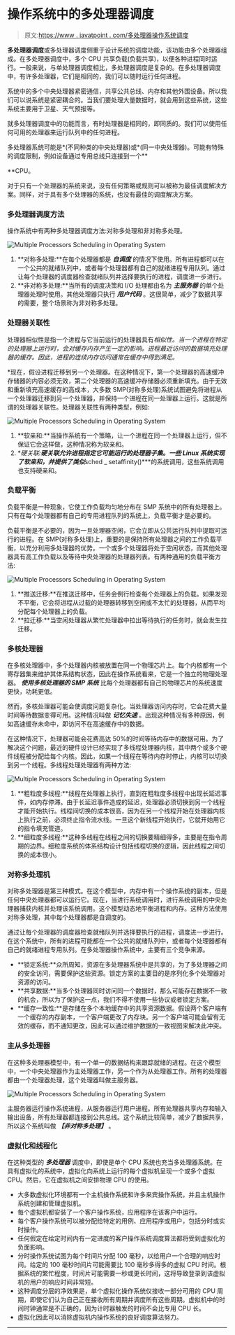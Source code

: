 # 操作系统中的多处理器调度

> 原文:[https://www . javatpoint . com/多处理器操作系统调度](https://www.javatpoint.com/multiple-processors-scheduling-in-operating-system)

**多处理器调度**或多处理器调度侧重于设计系统的调度功能，该功能由多个处理器组成。在多处理器调度中，多个 CPU 共享负载(负载共享)，以便各种进程同时运行。一般来说，与单处理器调度相比，多处理器调度是复杂的。在多处理器调度中，有许多处理器，它们是相同的，我们可以随时运行任何进程。

系统中的多个中央处理器紧密通信，共享公共总线、内存和其他外围设备。所以我们可以说系统是紧密耦合的。当我们要处理大量数据时，就会用到这些系统，这些系统主要用于卫星、天气预报等。

就多处理器调度中的功能而言，有时处理器是相同的，即同质的。我们可以使用任何可用的处理器来运行队列中的任何进程。

多处理器系统可能是*(不同种类的中央处理器)或*(同一中央处理器)。可能有特殊的调度限制，例如设备通过专用总线只连接到一个**

 **CPU。

对于只有一个处理器的系统来说，没有任何策略或规则可以被称为最佳调度解决方案。同样，对于具有多个处理器的系统，也没有最佳的调度解决方案。

### 多处理器调度方法

操作系统中有两种多处理器调度方法:对称多处理和非对称多处理。

![Multiple Processors Scheduling in Operating System](../Images/2ab7cfb92d316059953e3a6ef09aded9.png)

1.  **对称多处理:**在每个处理器都是 ***自调度*** 的情况下使用。所有进程都可以在一个公共的就绪队列中，或者每个处理器都有自己的就绪进程专用队列。通过让每个处理器的调度器检查就绪队列并选择要执行的进程，调度进一步进行。
2.  **非对称多处理:**当所有的调度决策和 I/O 处理都由名为 ***主服务器*** 的单个处理器处理时使用。其他处理器只执行 ***用户代码*** 。这很简单，减少了数据共享的需要，整个场景称为非对称多处理。

### 处理器关联性

处理器相似性是指一个进程与它当前运行的处理器具有*相似性。当一个进程在特定的处理器上运行时，会对缓存内存产生一定的影响。进程最近访问的数据填充处理器的缓存。因此，进程的连续内存访问通常在缓存中得到满足。*

 *现在，假设进程迁移到另一个处理器。在这种情况下，第一个处理器的高速缓冲存储器的内容必须无效，第二个处理器的高速缓冲存储器必须重新填充。由于无效和重新填充高速缓存的高成本，大多数 SMP(对称多处理)系统试图避免将进程从一个处理器迁移到另一个处理器，并保持一个进程在同一处理器上运行。这就是所谓的处理器关联性。处理器关联性有两种类型，例如:

![Multiple Processors Scheduling in Operating System](../Images/afad958c13719b5e10727762f60b4240.png)

1.  **软亲和:**当操作系统有一个策略，让一个进程在同一个处理器上运行，但不保证它会这样做，这种情况称为软亲和。
2.  **硬关联:**硬关联允许进程指定它可能运行的处理器子集。一些 Linux 系统实现了软亲和，并提供了类似***sched _ setaffinity()***的系统调用，这些系统调用也支持硬亲和。

### 负载平衡

负载平衡是一种现象，它使工作负载均匀地分布在 SMP 系统中的所有处理器上。只有在每个处理器都有自己的专用进程队列的系统上，负载平衡才是必要的。

负载平衡是不必要的，因为一旦处理器空闲，它会立即从公共运行队列中提取可运行的进程。在 SMP(对称多处理)上，重要的是保持所有处理器之间的工作负载平衡，以充分利用多处理器的优势。一个或多个处理器将处于空闲状态，而其他处理器具有高工作负载以及等待中央处理器的处理器列表。有两种通用的负载平衡方法:

![Multiple Processors Scheduling in Operating System](../Images/7edcba9b342b3f46812b75e8e1057323.png)

1.  **推送迁移:**在推送迁移中，任务会例行检查每个处理器上的负载。如果发现不平衡，它会将进程从过载的处理器转移到空闲或不太忙的处理器，从而平均分配每个处理器上的负载。
2.  **拉迁移:**当空闲处理器从繁忙处理器中拉出等待执行的任务时，就会发生拉迁移。

### 多核处理器

在多核处理器中，多个处理器内核被放置在同一个物理芯片上。每个内核都有一个寄存器集来维护其体系结构状态，因此在操作系统看来，它是一个独立的物理处理器。 ***使用多核处理器的 SMP 系统*** 比每个处理器都有自己的物理芯片的系统速度更快，功耗更低。

然而，多核处理器可能会使调度问题复杂化。当处理器访问内存时，它会花费大量时间等待数据变得可用。这种情况叫做 ***记忆失速*** 。出现这种情况有多种原因，例如高速缓存未命中，即访问不在高速缓存中的数据。

在这种情况下，处理器可能会花费高达 50%的时间等待内存中的数据可用。为了解决这个问题，最近的硬件设计已经实现了多线程处理器内核，其中两个或多个硬件线程被分配给每个内核。因此，如果一个线程在等待内存时停止，内核可以切换到另一个线程。多线程处理处理器有两种方法:

![Multiple Processors Scheduling in Operating System](../Images/9c90393f100ec004e94a8b458992cb50.png)

1.  **粗粒度多线程:**线程在处理器上执行，直到在粗粒度多线程中出现长延迟事件，如内存停滞。由于长延迟事件造成的延迟，处理器必须切换到另一个线程才能开始执行。线程间切换的成本很高，因为在另一个线程开始在处理器内核上执行之前，必须终止指令流水线。一旦这个新线程开始执行，它就开始用它的指令填充管道。
2.  **细粒度多线程:**这种多线程在线程之间的切换要精细得多，主要是在指令周期的边界。细粒度系统的体系结构设计包括线程切换的逻辑，因此线程之间切换的成本很小。

### 对称多处理机

对称多处理器是第三种模式。在这个模型中，内存中有一个操作系统的副本，但是任何中央处理器都可以运行它。现在，当进行系统调用时，进行系统调用的中央处理器捕获内核并处理该系统调用。这个模型动态地平衡进程和内存。这种方法使用对称多处理，其中每个处理器都是自调度的。

通过让每个处理器的调度器检查就绪队列并选择要执行的进程，调度进一步进行。在这个系统中，所有的进程可能都在一个公共的就绪队列中，或者每个处理器都有自己的就绪进程专用队列。在多处理器操作系统中，主要有三个竞争来源。

*   **锁定系统:**众所周知，资源在多处理器系统中是共享的，为了多处理器之间的安全访问，需要保护这些资源。锁定方案的主要目的是序列化多个处理器对资源的访问。
*   **共享数据:**当多个处理器同时访问同一个数据时，那么可能存在数据不一致的机会，所以为了保护这一点，我们不得不使用一些协议或者锁定方案。
*   **缓存一致性:**是存储在多个本地缓存中的共享资源数据。假设两个客户端有一个缓存的内存副本，一个客户端更改了内存块。另一个客户端可能会留有无效的缓存，而不通知更改，因此可以通过维护数据的一致视图来解决此冲突。

### 主从多处理器

在这种多处理器模型中，有一个单一的数据结构来跟踪就绪的进程。在这个模型中，一个中央处理器作为主处理器工作，另一个作为从处理器工作。所有的处理器都由一个处理器处理，这个处理器叫做主服务器。

![Multiple Processors Scheduling in Operating System](../Images/d821502a0270f0ade3e06114a8d5b4bb.png)

主服务器运行操作系统进程，从服务器运行用户进程。所有处理器共享内存和输入输出设备，所有处理器都连接到公共总线。这个系统比较简单，减少了数据共享，所以这个系统叫做 ***【非对称多处理】*** 。

### 虚拟化和线程化

在这种类型的 ***多处理器*** 调度中，即使是单个 CPU 系统也充当多处理器系统。在具有虚拟化的系统中，虚拟化向系统上运行的每个虚拟机呈现一个或多个虚拟 CPU。然后，它在虚拟机之间安排物理 CPU 的使用。

*   大多数虚拟化环境都有一个主机操作系统和许多来宾操作系统，并且主机操作系统创建和管理虚拟机。
*   每个虚拟机都安装了一个客户操作系统，应用程序在该客户中运行。
*   每个客户操作系统可以被分配给特定的用例、应用程序或用户，包括分时或实时操作。
*   任何假定在给定时间内有一定进度的客户操作系统调度算法都将受到虚拟化的负面影响。
*   分时操作系统试图为每个时间片分配 100 毫秒，以给用户一个合理的响应时间。给定的 100 毫秒时间片可能需要比 100 毫秒多得多的虚拟 CPU 时间。根据系统的繁忙程度，时间片可能需要一秒或更长时间，这将导致登录到该虚拟机的用户的响应时间非常短。
*   这种调度分层的净效果是，单个虚拟化操作系统仅接收一部分可用的 CPU 周期，即使它们认为自己正在接收所有周期并调度所有这些周期。虚拟机中的时间时钟通常是不正确的，因为计时器触发的时间不会比专用 CPU 长。
*   虚拟化因此可以消除虚拟机内操作系统的良好调度算法努力。

* * ****